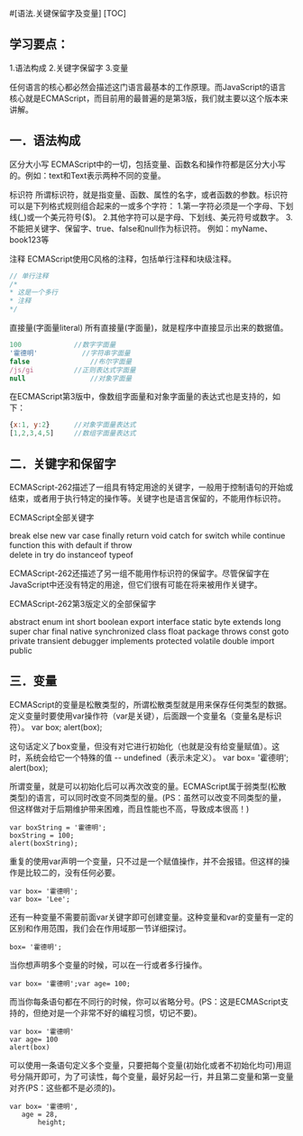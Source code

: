 #[语法.关键保留字及变量]
[TOC]

## 学习要点：
1.语法构成
2.关键字保留字
3.变量

任何语言的核心都必然会描述这门语言最基本的工作原理。而JavaScript的语言核心就是ECMAScript，而目前用的最普遍的是第3版，我们就主要以这个版本来讲解。

## 一．语法构成

区分大小写
ECMAScript中的一切，包括变量、函数名和操作符都是区分大小写的。例如：text和Text表示两种不同的变量。

标识符
所谓标识符，就是指变量、函数、属性的名字，或者函数的参数。标识符可以是下列格式规则组合起来的一或多个字符：
1.第一字符必须是一个字母、下划线(_)或一个美元符号($)。
2.其他字符可以是字母、下划线、美元符号或数字。
3.不能把关键字、保留字、true、false和null作为标识符。
例如：myName、book123等

注释
ECMAScript使用C风格的注释，包括单行注释和块级注释。
```javascript
// 单行注释
/*
* 这是一个多行
* 注释
*/
```

直接量(字面量literal)
所有直接量(字面量)，就是程序中直接显示出来的数据值。
```javascript
100				//数字字面量
'霍德明'			//字符串字面量
false				//布尔字面量
/js/gi			//正则表达式字面量
null				//对象字面量
```

在ECMAScript第3版中，像数组字面量和对象字面量的表达式也是支持的，如下：
```javascript
{x:1, y:2}		//对象字面量表达式
[1,2,3,4,5]		//数组字面量表达式
```

## 二．关键字和保留字

ECMAScript-262描述了一组具有特定用途的关键字，一般用于控制语句的开始或结束，或者用于执行特定的操作等。关键字也是语言保留的，不能用作标识符。

ECMAScript全部关键字

break	else	new	var
case	finally	return	void
catch	for	switch	while
continue	function	this	with
default	if	throw	
delete	in	try	
do	instanceof	typeof	

ECMAScript-262还描述了另一组不能用作标识符的保留字。尽管保留字在JavaScript中还没有特定的用途，但它们很有可能在将来被用作关键字。

ECMAScript-262第3版定义的全部保留字

abstract	enum	int 	short
boolean	export	interface	static
byte	extends	long	super
char	final	native	synchronized
class	float	package	throws
const	goto	private	transient
debugger	implements	protected	volatile
double	import	public	


## 三．变量

ECMAScript的变量是松散类型的，所谓松散类型就是用来保存任何类型的数据。定义变量时要使用var操作符（var是关键），后面跟一个变量名（变量名是标识符）。
var box; 
alert(box);



这句话定义了box变量，但没有对它进行初始化（也就是没有给变量赋值）。这时，系统会给它一个特殊的值 -- undefined（表示未定义）。
var box= '霍德明';
alert(box);

所谓变量，就是可以初始化后可以再次改变的量。ECMAScript属于弱类型(松散类型)的语言，可以同时改变不同类型的量。(PS：虽然可以改变不同类型的量，但这样做对于后期维护带来困难，而且性能也不高，导致成本很高！)
```
var boxString = '霍德明';
boxString = 100;    
alert(boxString);
```

重复的使用var声明一个变量，只不过是一个赋值操作，并不会报错。但这样的操作是比较二的，没有任何必要。
```
var box= '霍德明';
var box= 'Lee';
```

还有一种变量不需要前面var关键字即可创建变量。这种变量和var的变量有一定的区别和作用范围，我们会在作用域那一节详细探讨。
```
box= '霍德明';
```

当你想声明多个变量的时候，可以在一行或者多行操作。
```
var box= '霍德明';var age= 100;
```

而当你每条语句都在不同行的时候，你可以省略分号。(PS：这是ECMAScript支持的，但绝对是一个非常不好的编程习惯，切记不要)。
```
var box= '霍德明'
var age= 100
alert(box)
```

可以使用一条语句定义多个变量，只要把每个变量(初始化或者不初始化均可)用逗号分隔开即可，为了可读性，每个变量，最好另起一行，并且第二变量和第一变量对齐(PS：这些都不是必须的)。
```
var box= '霍德明',
   age = 28,
       height;
```
